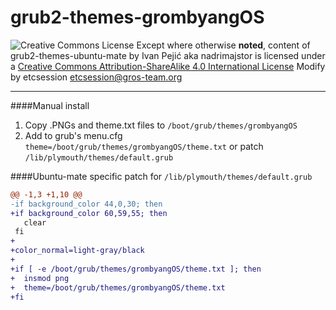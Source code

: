 grub2-themes-grombyangOS
========================

![Creative Commons License](https://i.creativecommons.org/l/by-sa/4.0/88x31.png)
Except where otherwise **noted**, content of grub2-themes-ubuntu-mate by Ivan Pejić aka nadrimajstor is licensed under a [Creative Commons Attribution-ShareAlike 4.0 International License](http://creativecommons.org/licenses/by-sa/4.0/)
Modify by etcsession <etcsession@gros-team.org>
***


####Manual install
1. Copy .PNGs and theme.txt files to `/boot/grub/themes/grombyangOS`
2. Add to grub's menu.cfg `theme=/boot/grub/themes/grombyangOS/theme.txt` or patch `/lib/plymouth/themes/default.grub`

####Ubuntu-mate specific patch for `/lib/plymouth/themes/default.grub`
```diff
@@ -1,3 +1,10 @@
-if background_color 44,0,30; then
+if background_color 60,59,55; then
   clear
 fi
+
+color_normal=light-gray/black
+
+if [ -e /boot/grub/themes/grombyangOS/theme.txt ]; then
+  insmod png
+  theme=/boot/grub/themes/grombyangOS/theme.txt
+fi
```


